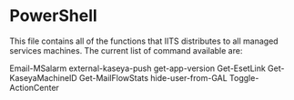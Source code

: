 # PowerShell
This file contains all of the functions that IITS distributes to all managed services machines.  The current list of command available are:

Email-MSalarm
external-kaseya-push
get-app-version
Get-EsetLink
Get-KaseyaMachineID
Get-MailFlowStats
hide-user-from-GAL
Toggle-ActionCenter
